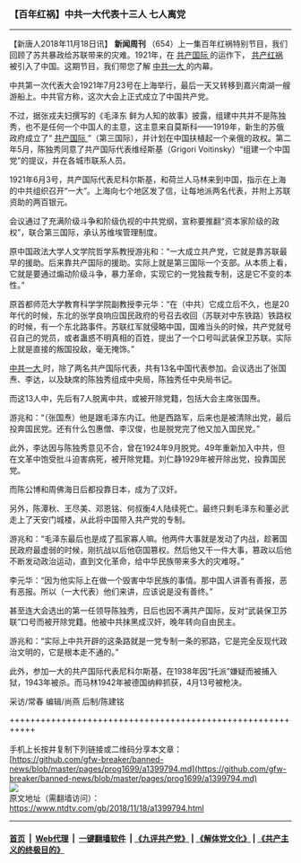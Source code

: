 ### 【百年红祸】中共一大代表十三人 七人离党
------------------------

<div class="post_content">
 <p>
  【新唐人2018年11月18日讯】
  <b>
   新闻周刊
  </b>
  （654）上一集百年红祸特别节目，我们回顾了苏共暴政给苏联带来的灾难。1921年，在
  <a href="https://www.ntdtv.com/gb/共产国际.htm">
   共产国际
  </a>
  的运作下，
  <a href="https://www.ntdtv.com/gb/共产红祸.htm">
   共产红祸
  </a>
  被引入了中国。这期节目，我们带您了解
  <a href="https://www.ntdtv.com/gb/中共一大.htm">
   中共一大
  </a>
  的内幕。
 </p>
 <p>
  中共第一次代表大会1921年7月23号在上海举行，最后一天又转移到嘉兴南湖一艘游船上。中共官方称，这次大会上正式成立了中国共产党。
 </p>
 <p>
  不过，据张戎夫妇撰写的《毛泽东 鲜为人知的故事》披露，组建中共并不是陈独秀，也不是任何一个中国人的主意，这主意来自莫斯科——1919年，新生的苏俄政府成立了“
  <a href="https://www.ntdtv.com/gb/共产国际.htm">
   共产国际
  </a>
  ”（第三国际），并计划在中国扶植起一个亲俄的政权。第二年5月，陈独秀同意了共产国际代表维经斯基（Grigori Voitinsky）“组建一个中国党”的提议，并在各城市联系人员。
 </p>
 <p>
  1921年6月3号，共产国际代表尼科尔斯基，和荷兰人马林来到中国，指示在上海的中共组织召开“一大”。上海向七个地区发了信，让每地派两名代表，并附上苏联资助的两百银元。
 </p>
 <p>
  会议通过了充满阶级斗争和阶级仇视的中共党纲，宣称要推翻“资本家阶级的政权”，联合第三国际，承认苏维埃管理制度。
 </p>
 <p>
  原中国政法大学人文学院哲学系教授游兆和：“一大成立共产党，它就是靠苏联最早的援助。后来靠共产国际的援助。实际上就是第三国际一个支部。从本质上看，它就是要通过煽动阶级斗争，暴力革命，实现它的一党独裁专制，这是它不变的本性。”
 </p>
 <p>
  原首都师范大学教育科学学院副教授李元华：“在（中共）它成立后不久，也是20年代的时候，东北的张学良响应国民政府的号召去收回（苏联对中东铁路）铁路权的时候，有一个东北路事件。苏联红军就侵略中国，国难当头的时候，共产党就号召自己的党员，或者蛊惑不明真相的百姓，提出了一个口号叫武装保卫苏联。实际上就是直接的叛国投敌，毫无掩饰。”
 </p>
 <p>
  <a href="https://www.ntdtv.com/gb/中共一大.htm">
   中共一大
  </a>
  时，除了两名共产国际代表，共有13名中国代表参加。会议选出了张国焘、李达，以及缺席的陈独秀组成中央局，陈独秀任中央局书记。
 </p>
 <p>
  而这13人中，先后有7人脱离中共，或被开除党籍，包括大会主席张国焘。
 </p>
 <p>
  游兆和：“（张国焘）他是跟毛泽东内讧。他是西路军，后来也是被清除出党，最后投奔国民党。还有什么包惠僧、李汉俊，也是脱党完了他又加入国民党。”
 </p>
 <p>
  此外，李达因与陈独秀意见不合，曾在1924年9月脱党。49年重新加入中共，但在文革中饱受批斗迫害病死，被开除党籍。刘仁静1929年被开除出党，投靠国民党。
 </p>
 <p>
  而陈公博和周佛海日后都投靠日本，成为了汉奸。
 </p>
 <p>
  另外，陈潭秋、王尽美、邓恩铭、何叔衡4人陆续死亡。最终只剩毛泽东和董必武走上了天安门城楼，从此将中国带入共产党的专制。
 </p>
 <p>
  游兆和：“毛泽东最后也是成了孤家寡人嘛。他两件大事就是发动了内战，趁著国民政府最虚弱的时候，刚抗战以后他窃国篡权。然后他又干一件大事，篡政以后他不断发动政治运动，直到文化革命，给中华民族带来多大的灾难呀。”
 </p>
 <p>
  李元华：“因为他实际上在做一个毁害中华民族的事情。那中国人讲善有善报，恶有恶报。所以（一大代表）他们来讲，应该说是没有善终。”
 </p>
 <p>
  甚至连大会选出的第一任领导陈独秀，日后也因不满共产国际，反对“武装保卫苏联”口号而被开除党籍。他被中共抹黑成汉奸，晚年转向自由民主。
 </p>
 <p>
  游兆和：“实际上中共开辟的这条路就是一党专制一条的邪路，它是完全反现代政治文明的，它是根本走不通的。”
 </p>
 <p>
  此外，参加一大的共产国际代表尼科尔斯基，在1938年因“托派”嫌疑而被捕入狱，1943年被杀。而马林1942年被德国纳粹抓获，4月13号被枪决。
 </p>
 <p>
  采访/常春 编辑/尚燕 后制/陈建铭
 </p>
 <div class="single_ad">
 </div>
</div>

+++++++++++++++++++++++++++++++++++++++++++++++++++++++++++<br/><br/>
手机上长按并复制下列链接或二维码分享本文章：<br/>
[https://github.com/gfw-breaker/banned-news/blob/master/pages/prog1699/a1399794.md](https://github.com/gfw-breaker/banned-news/blob/master/pages/prog1699/a1399794.md)<br/>
[<img src='https://github.com/gfw-breaker/banned-news/blob/master/pages/prog1699/a1399794.md.png'/>](https://github.com/gfw-breaker/banned-news/blob/master/pages/prog1699/a1399794.md)<br/>
原文地址（需翻墙访问）：https://www.ntdtv.com/gb/2018/11/18/a1399794.html


------------------------
#### [首页](https://github.com/gfw-breaker/banned-news/blob/master/README.md) &nbsp;|&nbsp; [Web代理](https://github.com/labour-camp/helloworld) &nbsp;|&nbsp; [一键翻墙软件](https://github.com/gfw-breaker/nogfw/blob/master/README.md) &nbsp;| [《九评共产党》](https://github.com/gfw-breaker/9ping.md/blob/master/README.md#九评之一评共产党是什么) | [《解体党文化》](https://github.com/gfw-breaker/jtdwh.md/blob/master/README.md) | [《共产主义的终极目的》](https://github.com/gfw-breaker/gczydzjmd.md/blob/master/README.md)

